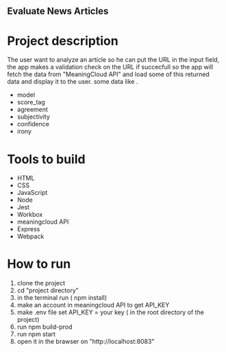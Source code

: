 ## Evaluate News Articles 
# Project description
The user want to analyze an article so he can put the URL in the input field,
the app makes a validation check on the URL if succecfull so the app will fetch the data from "MeaningCloud API"
and load some of this returned data and display it to the user.
some data like .
<ul>
<li>model</li>
<li>score_tag</li>
<li>agreement</li>
<li>subjectivity</li>
<li>confidence</li>
<li>irony</li>
</ul>

# Tools to build

<ul>
<li>HTML</li>
<li>CSS</li>
<li>JavaScript</li>
<li>Node</li>
<li>Jest</li>
<li>Workbox</li>
<li>meaningcloud API</li>
<li>Express</li>
<li>Webpack</li>
</ul>

# How to run 

1. clone the project
2. cd "project directory"
3. in the terminal run ( npm install)
4. make an account in meaningcloud API to get API_KEY
5. make .env file set API_KEY = your key ( in the root directory of the project)
6. run npm build-prod
7. run npm start
8. open it in the brawser on "http://localhost:8083"
